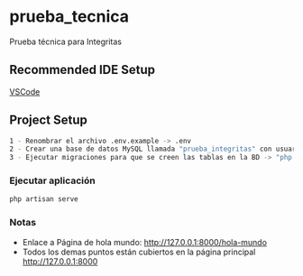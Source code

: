 # prueba_tecnica

Prueba técnica para Integritas

## Recommended IDE Setup

[VSCode](https://code.visualstudio.com/)

## Project Setup

```sh
1 - Renombrar el archivo .env.example -> .env
2 - Crear una base de datos MySQL llamada "prueba_integritas" con usuario y clave "root"
3 - Ejecutar migraciones para que se creen las tablas en la BD -> "php artisan migrate"
```

### Ejecutar aplicación

```sh
php artisan serve
```
### Notas
- Enlace a Página de hola mundo: http://127.0.0.1:8000/hola-mundo
- Todos los demas puntos están cubiertos en la página principal http://127.0.0.1:8000